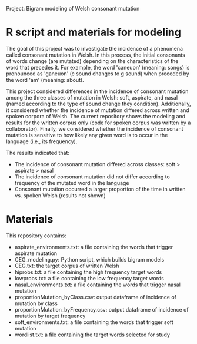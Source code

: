 Project: Bigram modeling of Welsh consonant mutation

# R script and materials for modeling

The goal of this project was to investigate the incidence of a phenomena called consonant 
mutation in Welsh. In this process, the initial consonants of words change (are mutated) 
depending on the characteristics of the word that precedes it. For example, the word 'caneuon' 
(meaning: songs) is pronounced as 'ganeuon' (c sound changes to g sound) when preceded by 
the word 'am' (meaning: about).

This project considered differences in the incidence of consonant mutation among the three 
classes of mutation in Welsh: soft, aspirate, and nasal (named according to the type of sound 
change they condition). Additionally, it considered whether the incidence of mutation differed 
across written and spoken corpora of Welsh. The current repository shows the modeling and results 
for the written corpus only (code for spoken corpus was written by a collaborator). Finally, 
we considered whether the incidence of consonant mutation is sensitive to how likely any given word 
is to occur in the language (i.e., its frequency). 

The results indicated that:
* The incidence of consonant mutation differed across classes: soft > aspirate > nasal
* The incidence of consonant mutation did not differ according to frequency of the mutated 
word in the language
* Consonant mutation occurred a larger proportion of the time in written vs. spoken Welsh 
(results not shown)

# Materials

This repository contains:
* aspirate_environments.txt: a file containing the words that trigger aspirate mutation
* CEG_modeling.py: Python script, which builds bigram models
* CEG.txt: the target corpus of written Welsh
* hiprobs.txt: a file containing the high frequency target words
* lowprobs.txt: a file containing the low frequency target words
* nasal_environments.txt: a file containing the words that trigger nasal mutation
* proportionMutation_byClass.csv: output dataframe of incidence of mutation by class
* proportionMutation_byFrequency.csv: output dataframe of incidence of mutation by target frequency
* soft_environments.txt: a file containing the words that trigger soft mutation
* wordlist.txt: a file containing the target words selected for study